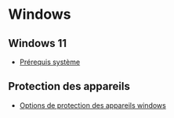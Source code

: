 # Windows

## Windows 11

- [Prérequis système](https://www.microsoft.com/fr-fr/windows/windows-11-specifications)

## Protection des appareils

- [Options de protection des appareils windows](https://support.microsoft.com/fr-fr/windows/protection-des-appareils-dans-s%C3%A9curit%C3%A9-windows-afa11526-de57-b1c5-599f-3a4c6a61c5e2)
